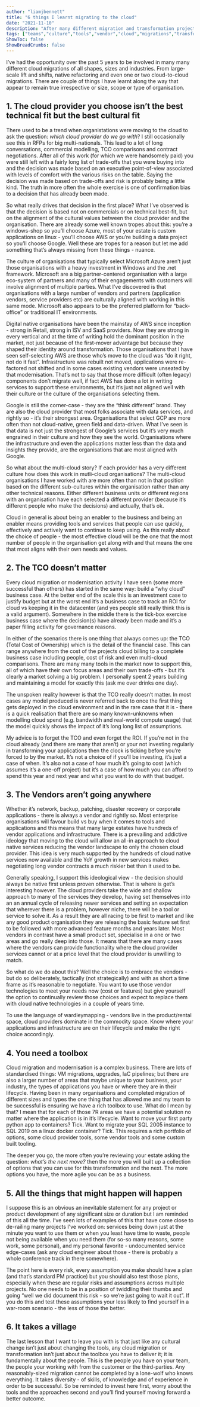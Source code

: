 ```yaml
---
author: "liamjbennett"
title: "6 things I learnt migrating to the cloud"
date: "2021-11-10"
description: "After many different migration and transformation projects; these are the things they don't tell you."
tags: ["teams","culture","tools","vendor","cloud","migrations","transformation","TCO"]
ShowToc: false
ShowBreadCrumbs: false
---
```


I’ve had the opportunity over the past 5 years to be involved in many many different cloud migrations of all shapes, sizes and industries. From large-scale lift and shifts, native refactoring and even one or two cloud-to-cloud migrations. There are couple of things I have learnt along the way that appear to remain true irrespective or size, scope or type of organisation.

## 1. The cloud provider you choose isn’t the best technical fit but the best cultural fit

There used to be a trend when organistations were moving to the cloud to ask the question: *which cloud provider do we go with*? I still occasionally see this in RFPs for big multi-nationals. This lead to a lot of long conversations, commercial modelling, TCO comparisons and contract negotiations. After all of this work (for which we were handsomely paid) you were still left with a fairly long list of trade-offs that you were buying into and the decision was made based on an executive point-of-view associated with levels of comfort with the various risks on the table. Saying the decision was made based on trade-offs and risk is probably being a little kind. The truth in more often the whole exercise is one of confirmation bias to a decision that has already been made. 

So what really drives that decision in the first place? What I’ve observed is that the decision is based not on commercials or on technical best-fit, but on the alignment of the cultural values between the cloud provider and the organisation. There are already some well known tropes about this: you’re a windows-shop so you’ll choose Azure, most of your estate is custom applications on linux - you’ll choose AWS or you’re building a data project so you’ll choose Google. Well these are tropes for a reason but let me add something that’s always missing from these things - nuance.

The culture of organisations that typically select Microsoft Azure aren’t just those organisations with a heavy investment in Windows and the .net framework. Microsoft are a big partner-centered organisation with a large eco-system of partners and many of their engagements with customers will involve alignment of multiple parties. What I’ve discovered is that organisations with a large number of vendors and partners (application vendors, service providers etc) are culturally aligned with working in this same mode. Microsoft also appears to be the preferred platform for “back-office” or traditional IT environments.

Digital native organisations have been the mainstay of AWS since inception - strong in Retail, strong in ISV and SaaS providers. Now they are strong in every vertical and at the time of writing hold the dominant position in the market, not just because of the first-mover advantage but because they shaped their identity around transformation. Those organisations that I have seen self-selecting AWS are those who’s move to the cloud was “do it right, not do it fast”. Infrastructure was rebuilt not moved, applications were re-factored not shifted and in some cases existing vendors were unseated by that modernisation. That’s not to say that those more difficult (often legacy) components don’t migrate well, if fact AWS has done a lot in writing services to support these environments, but it’s just not aligned well with their culture or the culture of the organisations selecting them.

Google is still the corner-case - they are the “think different” brand. They are also the cloud provider that most folks associate with data services, and rightly so - it’s their strongest area. Organisations that select GCP are more often than not cloud-native, green field and data-driven. What I’ve seen is that data is not just the strongest of Google’s services but it’s very much engrained in their culture and how they see the world. Organisations where the infrastructure and even the applications matter less than the data and insights they provide, are the organisations that are most aligned with Google.

So what about the multi-cloud story? If each provider has a very different culture how does this work in mutli-cloud organisations? The multi-cloud organisations I have worked with are more often than not in that position based on the different sub-cultures within the organisation rather than any other technical reasons. Either different business units or different regions with an organisation have each selected a different provider (because it’s different people who make the decisions) and actually, that’s ok. 

Cloud in general is about being an enabler to the business and being an enabler means providing tools and services that people can use quickly, effectively and actively want to continue to keep using. As this really about the choice of people - the most effective cloud will be the one that the most number of people in the organisation get along with and that means the one that most aligns with their own needs and values.

## 2. The TCO doesn’t matter

Every cloud migration or modernisation activity I have seen (some more successful than others) has started in the same way: build a “why cloud” business case. At the better end of the scale this is an investment case to justify budget but at the worst end it’s a business case to track an ROI for cloud vs keeping it in the datacenter (and yes people still really think this is a valid argument). Somewhere in the middle there is the tick-box exercise business case where the decision(s) have already been made and it’s a paper filling activity for governance reasons. 

In either of the scenarios there is one thing that always comes up: the TCO (Total Cost of Ownership) which is the detail of the financial case. This can range anywhere from the cost of the projects cloud billing to a complete business case including people, cost of risk and even multi-cloud comparisons. There are many many tools in the market now to support this, all of which have their own focus areas and their own trade-offs - but it’s clearly a market solving a big problem. I personally spent 2 years building and maintaining a model for exactly this (ask me over drinks one day).

The unspoken reality however is that the TCO really doesn’t matter. In most cases any model produced is never referred back to once the first thing gets deployed in the cloud environment and in the rare case that it is - there is a quick realisation that there are so many known-unknowns when modelling cloud spend (e.g. bandwidth and real-world compute usage) that the model quickly shows the impact of it’s long long list of assumptions. 

My advice is to forget the TCO and even forget the ROI. If you’re not in the cloud already (and there are many that aren’t) or your not investing regularly in transforming your applications then the clock is ticking before you’re forced to by the market. It’s not a choice of if you’ll be investing, it’s just a case of when. It’s also not a case of how much it’s going to cost (which assumes it’s a one-off project) but it’s a case of how much you can afford to spend this year and next year and what you want to do with that budget.

## 3. The Vendors aren’t going anywhere

Whether it’s network, backup, patching, disaster recovery or corporate applications - there is always a vendor and rightly so. Most enterprise organisations will favour build vs buy when it comes to tools and applications and this means that many large estates have hundreds of vendor applications and infrastructure. There is a prevailing and addictive ideology that moving to the cloud will allow an all-in approach to cloud native services reducing the vendor landscape to only the chosen cloud provider. This idea is very much supported by the hundreds of cloud native services now available and the YoY growth in new services makes negotiating long vendor contracts a much riskier bet than it used to be.

Generally speaking, I support this ideological view - the decision should always be native first unless proven otherwise. That is where is get’s interesting however. The cloud providers take the wide and shallow approach to many of the services they develop, having set themselves into an an annual cycle of releasing newer services and setting an expectation that wherever there is a problem, however niche, there will be a tool or service to solve it. As a result they are all racing to be first to market and like any good product organisation they are releasing the basic feature set first to be followed with more advanced feature months and years later. Most vendors in contrast have a small product set, specialise in a one or two areas and go really deep into those. It means that there are many cases where the vendors can provide functionality where the cloud provider services cannot or at a price level that the cloud provider is unwilling to match. 

So what do we do about this? Well the choice is to embrace the vendors - but do so deliberately, tactically (not strategically) and with as short a time frame as it’s reasonable to negotiate. You want to use those vendor technologies to meet your needs now (cost or features) but give yourself the option to continually review those choices and expect to replace them with cloud native technologies in a couple of years time.

To use the language of wardleymapping - vendors live in the product/rental space, cloud providers dominate in the commodity space. Know where your applications and infrastructure are on their lifecycle and make the right choice accordingly.

## 4. You need a toolbox

Cloud migration and modernisation is a complex business. There are lots of standardised things: VM migrations, upgrades, IaC pipelines; but there are also a larger number of areas that maybe unique to your business, your industry, the types of applications you have or where they are in their lifecycle. Having been in many organisations and completed migration of different sizes and types the one thing that has allowed me and my team to be successful is ensuring we have a rich toolbox to use. What do I mean by that? I mean that for each of those 7R areas we have a potential solution no matter where the application is in it’s lifecycle. Want to move your first party python app to containers? Tick. Want to migrate your SQL 2005 instance to SQL 2019 on a linux docker container? Tick.  This requires a rich portfolio of options, some cloud provider tools, some vendor tools and some custom built tooling. 

The deeper you go, the more often you’re reviewing your estate asking the question: *what’s the next move?* then the more you will built up a collection of options that you can use for this transformation and the next. The more options you have, the more agile you can be as a business.

## 5. All the things that might happen will happen

I suppose this is an obvious an inevitable statement for any project or product development of any significant size or duration but I am reminded of this all the time. I’ve seen lots of examples of this that have come close to de-railing many projects I’ve worked on: services being down just at the minute you want to use them or when you least have time to waste, people not being available when you need them (for so-so many reasons, some work, some personal), and my personal favorite - undocumented service edge-cases (ask any cloud engineer about those - there is probably a whole conference track in there somewhere).

The point here is every risk, every assumption you make should have a plan (and that’s standard PM practice) but you should also test those plans, especially when these are regular risks and assumptions across multiple projects. No one needs to be in a position of twiddling their thumbs and going “well we did document this risk - so we’re just going to wait it out”. If you do this and test these assumptions your less likely to find yourself in a war-room scenario - the less of those the better.

## 6. It takes a village

The last lesson that I want to leave you with is that just like any cultural change isn’t just about changing the tools, any cloud migration or transformation isn’t just about the toolbox you have to deliver it; it is fundamentally about the people. This is the people you have on your team, the people your working with from the customer or the third-parties. Any reasonably-sized migration cannot be completed by a lone-wolf who knows everything. It takes diversity - of skills, of knowledge and of experience in order to be successful. So be reminded to invest here first, worry about the tools and the approaches second and you’ll find yourself moving forward a better outcome.